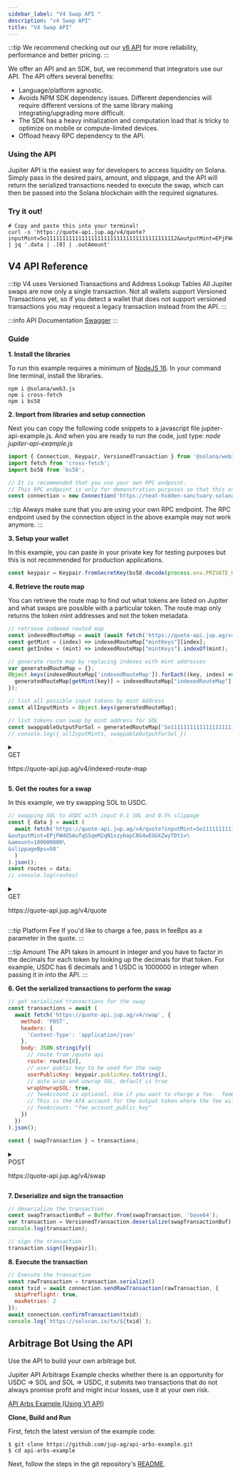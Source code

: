 ```yaml
---
sidebar_label: "V4 Swap API "
description: "v4 Swap API"
title: "V4 Swap API"
---
```


:::tip
We recommend checking out our [v6 API](/docs/APIs/swap-api) for more reliability, performance and better pricing.
:::

We offer an API and an SDK, but, we recommend that integrators use our API. The API offers several benefits:

- Language/platform agnostic.
- Avoids NPM SDK dependency issues. Different dependencies will require different versions of the same library making integrating/upgrading more difficult.
- The SDK has a heavy initialization and computation load that is tricky to optimize on mobile or compute-limited devices.
- Offload heavy RPC dependency to the API.

### Using the API

Jupiter API is the easiest way for developers to access liquidity on Solana. Simply pass in the desired pairs, amount, and slippage, and the API will return the serialized transactions needed to execute the swap, which can then be passed into the Solana blockchain with the required signatures.

### Try it out!

```shell
# Copy and paste this into your terminal!
curl -s 'https://quote-api.jup.ag/v4/quote?inputMint=So11111111111111111111111111111111111111112&outputMint=EPjFWdd5AufqSSqeM2qN1xzybapC8G4wEGGkZwyTDt1v&amount=10000&slippageBps=1' | jq '.data | .[0] | .outAmount'
```

## V4 API Reference

:::tip V4 uses Versioned Transactions and Address Lookup Tables
All Jupiter swaps are now only a single transaction. Not all wallets support Versioned Transactions yet, so if you detect a wallet that does not support versioned transactions you may request a legacy transaction instead from the API.
:::

:::info API Documentation
 [Swagger](https://quote-api.jup.ag/v4/docs/static/index.html)
:::

### Guide

**1. Install the libraries**

To run this example requires a minimum of [NodeJS 16](https://nodejs.org/en/). In your command line terminal, install the libraries.

```shell
npm i @solana/web3.js
npm i cross-fetch
npm i bs58
```

**2. Import from libraries and setup connection**

Next you can copy the following code snippets to a javascript file jupiter-api-example.js. And when you are ready to run the code, just type: *node jupiter-api-example.js*

```js
import { Connection, Keypair, VersionedTransaction } from '@solana/web3.js';
import fetch from 'cross-fetch';
import bs58 from 'bs58';

// It is recommended that you use your own RPC endpoint.
// This RPC endpoint is only for demonstration purposes so that this example will run.
const connection = new Connection('https://neat-hidden-sanctuary.solana-mainnet.discover.quiknode.pro/2af5315d336f9ae920028bbb90a73b724dc1bbed/');
```

:::tip
Always make sure that you are using your own RPC endpoint. The RPC endpoint used by the connection object in the above example may not work anymore.
:::

**3. Setup your wallet**

In this example, you can paste in your private key for testing purposes but this is not recommended for production applications.

```js
const keypair = Keypair.fromSecretKey(bs58.decode(process.env.PRIVATE_KEY || ''));
```

**4. Retrieve the route map**

You can retrieve the route map to find out what tokens are listed on Jupiter and what swaps are possible with a particular token. The route map only returns the token mint addresses and not the token metadata.

```js
// retrieve indexed routed map
const indexedRouteMap = await (await fetch('https://quote-api.jup.ag/v4/indexed-route-map')).json();
const getMint = (index) => indexedRouteMap["mintKeys"][index];
const getIndex = (mint) => indexedRouteMap["mintKeys"].indexOf(mint);

// generate route map by replacing indexes with mint addresses
var generatedRouteMap = {};
Object.keys(indexedRouteMap['indexedRouteMap']).forEach((key, index) => {
  generatedRouteMap[getMint(key)] = indexedRouteMap["indexedRouteMap"][key].map((index) => getMint(index))
});

// list all possible input tokens by mint Address
const allInputMints = Object.keys(generatedRouteMap);

// list tokens can swap by mint address for SOL
const swappableOutputForSol = generatedRouteMap['So11111111111111111111111111111111111111112'];
// console.log({ allInputMints, swappableOutputForSol })
```

<details>
  <summary>
    <div>
      <div className="api-method-box get">GET</div>
      <p className="api-method-path">https://quote-api.jup.ag/v4/indexed-route-map</p>
    </div>
  </summary>

 ### Retrieve an indexed route map for the possible token pairs you can swap between.

 See Swagger for more details: https://quote-api.jup.ag/v4/docs/static/index.html
  </details>


<style jsx>
{`
  .api-method-box {
    border-radius: 8px;
    margin: 16px 0;
    display: inline;
    padding: 4px;
    font-weight: 700;
    margin-right: 8px;
    font-size: 12px;
    color: white
  }

  .get {
    border: 1px solid #1976F2;
    background-color: #1976F2 !important;
  }

  .post {
    border: 1px solid #018847;
    background-color: #018847 !important;
  }

  .api-method-path {
    font-size: 14px;
    display: inline;
  }
`}</style>

**5. Get the routes for a swap**

In this example, we try swapping SOL to USDC.

```js
// swapping SOL to USDC with input 0.1 SOL and 0.5% slippage
const { data } = await (
  await fetch('https://quote-api.jup.ag/v4/quote?inputMint=So11111111111111111111111111111111111111112\
&outputMint=EPjFWdd5AufqSSqeM2qN1xzybapC8G4wEGGkZwyTDt1v\
&amount=100000000\
&slippageBps=50'
  )
).json();
const routes = data;
// console.log(routes)
```

<details>
  <summary>
    <div>
      <div className="api-method-box get">GET</div>
      <p className="api-method-path">https://quote-api.jup.ag/v4/quote</p>
    </div>
  </summary>

 ### Get the top 3 swap routes for a token trade pair sorted by largest output token amount
 See Swagger for more details: https://quote-api.jup.ag/v4/docs/static/index.html

### Request Parameters

| Parameter   | Type     | Required | Description                        |
|-------------|----------|----------|------------------------------------|
| `inputMint`    |  | Yes      | input token mint address           |
| `outputMint`    |  | Yes       |     |
| `amount`    | Integer  | Yes       |The API takes in <i>amount</i>  in integer and you have to factor in the decimals for each token by looking up the decimals for that token. For example, USDC has 6 decimals and 1 USDC is 1000000 in integer when passing it in into the API.     |
| `swapMode`    |  | No       | (<i>ExactIn</i> or <i>ExactOut</i>)  Defaults to <i>ExactIn</i>.  <i>ExactOut</i> is for supporting use cases where you need an exact token amount, like payments. In this case the slippage is on the input token      |
| `slippageBps`    | Integer | No       | The slippage % in BPS.  If the output token amount exceeds the slippage then the swap transaction will halt.      |
| `feeBps`    |Integer| No       | If you want to charge the user a fee, you can specify the fee in BPS.  Fee % is taken out of the output token.|
| `onlyDirectRoutes`    |Integer| No       | Default is false.  Direct Routes limits Jupiter routing to single hop routes only.  |
| `userPublicKey`    || No       | Public key of the user (only pass in if you want deposit and fee being returned, might slow down query)  |
| `asLegacyTransaction`    |Boolean| No       | Only return routes that can be done in a single legacy transaction. (Routes might be limited)  |

  </details>

:::tip Platform Fee
If you'd like to charge a fee, pass in feeBps as a parameter in the quote.
:::

:::tip Amount
The API takes in amount in integer and you have to factor in the decimals for each token by looking up the decimals for that token. For example, USDC has 6 decimals and 1 USDC is 1000000 in integer when passing it in into the API.
:::

**6. Get the serialized transactions to perform the swap**

```js
// get serialized transactions for the swap
const transactions = await (
  await fetch('https://quote-api.jup.ag/v4/swap', {
    method: 'POST',
    headers: {
      'Content-Type': 'application/json'
    },
    body: JSON.stringify({
      // route from /quote api
      route: routes[0],
      // user public key to be used for the swap
      userPublicKey: keypair.publicKey.toString(),
      // auto wrap and unwrap SOL. default is true
      wrapUnwrapSOL: true,
      // feeAccount is optional. Use if you want to charge a fee.  feeBps must have been passed in /quote API.
      // This is the ATA account for the output token where the fee will be sent to. If you are swapping from SOL->USDC then this would be the USDC ATA you want to collect the fee.
      // feeAccount: "fee_account_public_key"
    })
  })
).json();

const { swapTransaction } = transactions;
```

<details>
  <summary>
    <div>
      <div className="api-method-box post">POST</div>
      <p className="api-method-path">https://quote-api.jup.ag/v4/swap</p>
    </div>
  </summary>

 ### Get the serialized swap transactions for the swap route provided.
 See Swagger for more details: https://quote-api.jup.ag/v4/docs/static/index.html

### Request Parameters

| Parameter   | Type     | Required | Description                        |
|-------------|----------|----------|------------------------------------|
| `route`    | `Route` | Yes      | Route object returned from Quote API. See Swaggar for definition           |
| `userPublicKey`    |  | Yes       | public key of the user      |
| `wrapUnwrapSOL`    | Boolean  | No       | if true, will automatically wrap/unwrap SOL.  If false it will use wSOL token account. Defaults to true.     |
| `feeAccount`    |  | No       | The fee token account for the output token (only pass in if you set a feeBps)      |
| `asLegacyTransaction`    | Boolean | No       | Request a legacy transaction rather than the default versioned transaction, needs to be paired with a quote using  <i>asLegacyTransaction</i>  otherwise the transaction might be too large      |
| `destinationWallet`    |  | No       | Public key of the wallet that will receive the output of the swap. This assumes the associated token account exists, and currently adds a token transfer instruction.      |
  </details>



**7. Deserialize and sign the transaction**

```js
// deserialize the transaction
const swapTransactionBuf = Buffer.from(swapTransaction, 'base64');
var transaction = VersionedTransaction.deserialize(swapTransactionBuf);
console.log(transaction);

// sign the transaction
transaction.sign([keypair]);
```

**8. Execute the transaction**

```js
// Execute the transaction
const rawTransaction = transaction.serialize()
const txid = await connection.sendRawTransaction(rawTransaction, {
  skipPreflight: true,
  maxRetries: 2
});
await connection.confirmTransaction(txid);
console.log(`https://solscan.io/tx/${txid}`);
```

## Arbitrage Bot Using the API

Use the API to build your own arbitrage bot.


Jupiter API Arbitrage Example checks whether there is an opportunity for USDC => SOL and SOL => USDC, it submits two transactions that do not always promise profit and might incur losses, use it at your own risk.

[API Arbs Example (Using V1 API)](https://github.com/jup-ag/api-arbs-example)

**Clone, Build and Run**

First, fetch the latest version of the example code:

```shell
$ git clone https://github.com/jup-ag/api-arbs-example.git
$ cd api-arbs-example
```

Next, follow the steps in the git repository's [README](https://github.com/jup-ag/api-arbs-example/blob/main/README.md).
